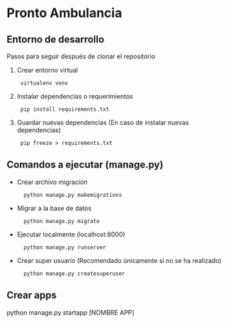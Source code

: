 # Pronto Ambulancia

## Entorno de desarrollo
Pasos para seguir después de clonar el repositorio

1. Crear entorno virtual

	    virtualenv venv

2. Instalar dependencias o requerimientos

        pip install requirements.txt

4. Guardar nuevas dependencias (En caso de instalar nuevas dependencias)

        pip freeze > requirements.txt 

## Comandos a ejecutar (manage.py)

- Crear archivo migración
	
	    python manage.py makemigrations

- Migrar a la base de datos
	
	    python manage.py migrate

- Ejecutar localmente  (localhost:8000)
	
	    python manage.py runserver

- Crear super usuario (Recomendado únicamente si no se ha realizado)
	
	    python manage.py createsuperuser

## Crear apps

python manage.py startapp [NOMBRE APP]
